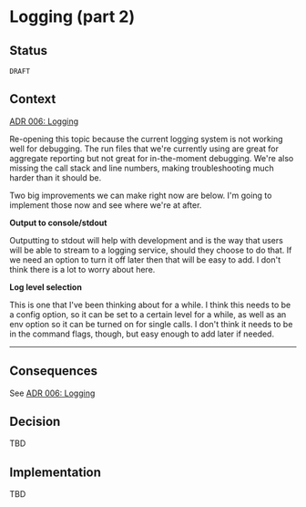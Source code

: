 # Logging (part 2)

## Status

`DRAFT`
## Context

[ADR 006: Logging](./006-logging.md)

Re-opening this topic because the current logging system is not working well for debugging. The run files that we're currently using are great for aggregate reporting but not great for in-the-moment debugging. We're also missing the call stack and line numbers, making troubleshooting much harder than it should be. 

Two big improvements we can make right now are below. I'm going to implement those now and see where we're at after.

**Output to console/stdout**

Outputting to stdout will help with development and is the way that users will be able to stream to a logging service, should they choose to do that. If we need an option to turn it off later then that will be easy to add. I don't think there is a lot to worry about here. 

**Log level selection**

This is one that I've been thinking about for a while. I think this needs to be a config option, so it can be set to a certain level for a while, as well as an env option so it can be turned on for single calls. I don't think it needs to be in the command flags, though, but easy enough to add later if needed. 

---


## Consequences

See [ADR 006: Logging](./006-logging.md)

## Decision

TBD

## Implementation

TBD